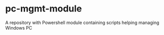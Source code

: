 # pc-mgmt-module
A repository with Powershell module containing scripts helping managing Windows PC
